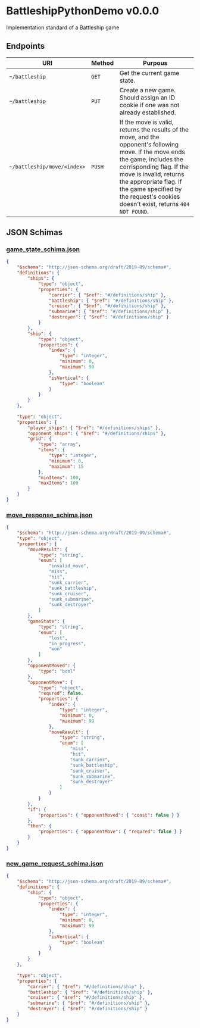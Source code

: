 # BattleshipPythonDemo v0.0.0
Implementation standard of a Battleship game

## Endpoints

| URI | Method | Purpous |
| --- | --- | --- |
| `~/battleship` | `GET` | Get the current game state. |
| `~/battleship` | `PUT` | Create a new game. Should assign an ID cookie if one was not already established. |
| `~/battleship/move/<index>` | `PUSH` | If the move is valid, returns the results of the move, and the opponent's following move. If the move ends the game, includes the corrisponding flag. If the move is invalid, returns the appropriate flag. If the game specified by the request's cookies doesn't exist, returns `404 NOT FOUND`. |


## JSON Schimas

### [game_state_schima.json](./json_schimas/game_state_schima.json)
```JSON
{
    "$schema": "http://json-schema.org/draft/2019-09/schema#",
    "definitions": {
        "ships": {
            "type": "object",
            "properties": {
                "carrier": { "$ref": "#/definitions/ship" },
                "battleship": { "$ref": "#/definitions/ship" },
                "cruiser": { "$ref": "#/definitions/ship" },
                "submarine": { "$ref": "#/definitions/ship" },
                "destroyer": { "$ref": "#/definitions/ship" } 
            }
        },
        "ship": {
            "type": "object",
            "properties": {
                "index": {
                    "type": "integer",
                    "minimum": 0,
                    "maximum": 99
                },
                "isVertical": {
                    "type": "boolean"
                }
            }
        }
    },
    
    "type": "object",
    "properties": {
        "player_ships": { "$ref": "#/definitions/ships" },
        "opponent_ships": { "$ref": "#/definitions/ships" },
        "grid": {
            "type": "array",
            "items": {
                "type": "integer",
                "minimum": 0,
                "maximum": 15
            },
            "minItems": 100,
            "maxItems": 100
        }
    }
}
```

### [move_response_schima.json](./json_schimas/move_response_schima.json)
```JSON
{
    "$schema": "http://json-schema.org/draft/2019-09/schema#",
    "type": "object",
    "properties": {
        "moveResult": {
            "type": "string",
            "enum": [
                "invalid_move",
                "miss",
                "hit",
                "sunk_carrier",
                "sunk_battleship",
                "sunk_cruiser",
                "sunk_submarine",
                "sunk_destroyer"
            ]
        },
        "gameState": {
            "type": "string",
            "enum": [
                "lost",
                "in_progress",
                "won"
            ]
        },
        "opponentMoved": {
            "type": "bool"
        },
        "opponentMove": {
            "type": "object",
            "requred": false,
            "properties": {
                "index": {
                    "type": "integer",
                    "minimum": 0,
                    "maximum": 99
                },
                "moveResult": {
                    "type": "string",
                    "enum": [
                        "miss",
                        "hit",
                        "sunk_carrier",
                        "sunk_battleship",
                        "sunk_cruiser",
                        "sunk_submarine",
                        "sunk_destroyer"
                    ]
                }
            }
        },
        "if": {
            "properties": { "opponentMoved": { "const": false } }
        },
        "then": {
            "properties": { "opponentMove": { "requred": false } }
        }
    }
}
```

### [new_game_request_schima.json](./json_schimas/new_game_request_schima.json)
```JSON
{
    "$schema": "http://json-schema.org/draft/2019-09/schema#",
    "definitions": {
        "ship": {
            "type": "object",
            "properties": {
                "index": {
                    "type": "integer",
                    "minimum": 0,
                    "maximum": 99
                },
                "isVertical": {
                    "type": "boolean"
                }
            }
        }
    },
    
    "type": "object",
    "properties": {
        "carrier": { "$ref": "#/definitions/ship" },
        "battleship": { "$ref": "#/definitions/ship" },
        "cruiser": { "$ref": "#/definitions/ship" },
        "submarine": { "$ref": "#/definitions/ship" },
        "destroyer": { "$ref": "#/definitions/ship" }
    }
}
```
